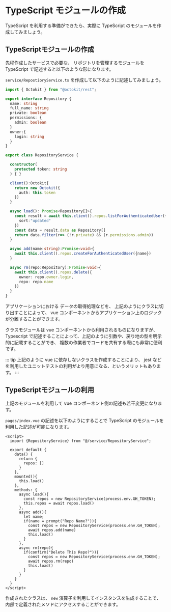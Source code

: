 # TypeScript モジュールの作成

TypeScript を利用する準備ができたら、実際に TypeScript のモジュールを作成してみましょう。

## TypeScriptモジュールの作成

先程作成したサービスで必要な、
リポジトリを管理するモジュールを TypeScript で記述すると以下のような形になります。

`service/RepostioryService.ts` を作成して以下のように記述してみましょう。

```ts
import { Octokit } from "@octokit/rest";

export interface Repository {
  name: string
  full_name: string
  private: boolean
  permissions: {
    admin: boolean
  }
  owner:{
    login: string
  }
}

export class RepositoryService {

  constructor(
    protected token: string
  ) { }

  client():Octokit{
    return new Octokit({
      auth: this.token
    })
  }

  async load(): Promise<Repository[]>{
    const result = await this.client().repos.listForAuthenticatedUser({
      sort:"updated"
    })
    const data = result.data as Repository[]
    return data.filter(r=> (!r.private) && (r.permissions.admin))
  }

  async add(name:string):Promise<void>{
    await this.client().repos.createForAuthenticatedUser({name})
  }

  async rm(repo:Repository):Promise<void>{
    await this.client().repos.delete({
      owner: repo.owner.login,
      repo: repo.name
    })
  }
}
```

アプリケーションにおける データの取得処理などを、
上記のようにクラスに切り出すことによって、
vue コンポーネントからアプリケーション上のロジックが分離することができます。

クラスモジュールは vue コンポーネントから利用されるものになりますが、
Typescript で記述することによって、上記のように引数や、戻り地の型を明示的に記載することができ、
複数の作業者でコードを共有する際にも非常に便利です。

::: tip
上記のように vue に依存しないクラスを作成することにより、
jest などを利用したユニットテストの利用がより用意になる、というメリットもあります。
:::

## TypeScriptモジュールの利用

上記のモジュールを利用して vue コンポーネント側の記述も若干変更になります。

`pages/index.vue` の記述を以下のようにすることで TypeScript のモジュールを利用した記述が可能になります。

```vue
<script>
  import {RepositoryService} from "@/service/RepositoryService";

  export default {
    data() {
      return {
        repos: []
      }
    },
    mounted(){
      this.load()
    },
    methods: {
      async load(){
        const repos = new RepositoryService(process.env.GH_TOKEN);
        this.repos = await repos.load()
      },
      async add(){
        let name;
        if(name = prompt("Repo Name?")){
          const repos = new RepositoryService(process.env.GH_TOKEN);
          await repos.add(name)
          this.load()
        }
      },
      async rm(repo){
        if(confirm("Delete This Repo?")){
          const repos = new RepositoryService(process.env.GH_TOKEN);
          await repos.rm(repo)
          this.load()
        }
      }
    }
  }
</script>
```

作成されたクラスは、 `new` 演算子を利用してインスタンスを生成することで、
内部で定義されたメソドにアクセスすることができます。

